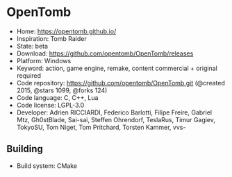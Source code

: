 # OpenTomb

- Home: https://opentomb.github.io/
- Inspiration: Tomb Raider
- State: beta
- Download: https://github.com/opentomb/OpenTomb/releases
- Platform: Windows
- Keyword: action, game engine, remake, content commercial + original required
- Code repository: https://github.com/opentomb/OpenTomb.git (@created 2015, @stars 1099, @forks 124)
- Code language: C, C++, Lua
- Code license: LGPL-3.0
- Developer: Adrien RICCIARDI, Federico Barlotti, Filipe Freire, Gabriel Mtz, Gh0stBlade, Sai-sai, Steffen Ohrendorf, TeslaRus, Timur Gagiev, TokyoSU, Tom Niget, Tom Pritchard, Torsten Kammer, vvs-

## Building

- Build system: CMake

